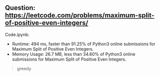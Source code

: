 ## Question: https://leetcode.com/problems/maximum-split-of-positive-even-integers/

Code.ipynb:
* Runtime: 494 ms, faster than 91.25% of Python3 online submissions for Maximum Split of Positive Even Integers.
* Memory Usage: 26.7 MB, less than 34.60% of Python3 online submissions for Maximum Split of Positive Even Integers.
> greedy

